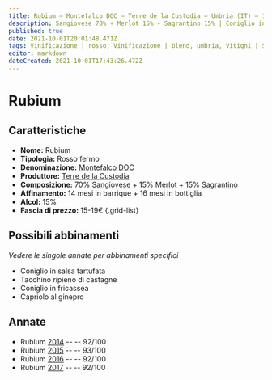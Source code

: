 ```yaml
---
title: Rubium – Montefalco DOC – Terre de la Custodia – Umbria (IT) – 15-19€ – 5★
description: Sangiovese 70% + Merlot 15% + Sagrantino 15% | Coniglio in salsa tartufata – Tacchino ripieno di castagne – Coniglio in fricassea – Capriolo al ginepro
published: true
date: 2021-10-01T20:01:48.471Z
tags: Vinificazione | rosso, Vinificazione | blend, umbria, Vitigni | Sangiovese, Vinificazione | fermo, Valutazioni | 5 stelle, Vitigni | Merlot, Prezzi | 15-19€, coniglio in salsa tartufata, tacchino ripieno di castagne, coniglio in fricassea, capriolo al ginepro
editor: markdown
dateCreated: 2021-10-01T17:43:26.472Z
---
```


# Rubium

## Caratteristiche
- **Nome:** Rubium
- **Tipologia:** Rosso fermo
- **Denominazione:** [Montefalco DOC](/denominazioni/Italia/Umbria/IGT/Umbria)
- **Produttore:** [Terre de la Custodia](/produttori/Italia/Umbria/Terre-de-la-Custodia) 
- **Composizione:** 70% [Sangiovese](/vitigni/Italia/sangiovese) + 15% [Merlot](/vitigni/Francia/bacca-nera/merlot) + 15% [Sagrantino](/vitigni/Italia/sagrantino)
- **Affinamento:** 14 mesi in barrique + 16 mesi in bottiglia 
- **Alcol:** 15%
- **Fascia di prezzo:** 15-19€
{.grid-list}




## Possibili abbinamenti
*Vedere le singole annate per abbinamenti specifici*

- Coniglio in salsa tartufata
- Tacchino ripieno di castagne
- Coniglio in fricassea
- Capriolo al ginepro

## Annate
- Rubium [2014](vini/Italia/Umbria/Terre-de-la-Custodia/Rubium/2014) -- <span class="star-5"></span> -- 92/100
- Rubium [2015](vini/Italia/Umbria/Terre-de-la-Custodia/Rubium/2015) -- <span class="star-5"></span> -- 93/100
- Rubium [2016](vini/Italia/Umbria/Terre-de-la-Custodia/Rubium/2016) -- <span class="star-5"></span> -- 92/100
- Rubium [2017](vini/Italia/Umbria/Terre-de-la-Custodia/Rubium/2017) -- <span class="star-5"></span> -- 92/100
